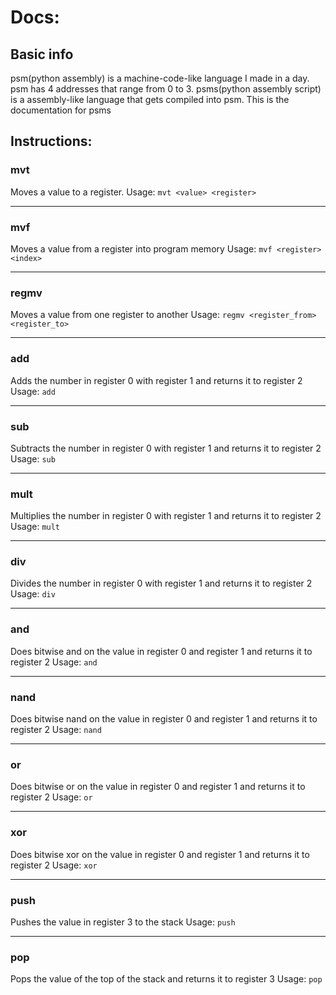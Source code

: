 # Docs:

## Basic info
psm(python assembly) is a machine-code-like language I made in a day. psm has 4 addresses that range from 0 to 3. psms(python assembly script) is a assembly-like language that gets compiled into psm. This is the documentation for psms

## Instructions:

### mvt
Moves a value to a register.
Usage:
`mvt <value> <register>`

---
### mvf
Moves a value from a register into program memory
Usage:
`mvf <register> <index>`

---
### regmv
Moves a value from one register to another
Usage:
`regmv <register_from> <register_to>`

---
### add
Adds the number in register 0 with register 1 and returns it to register 2
Usage:
`add`

---
### sub
Subtracts the number in register 0 with register 1 and returns it to register 2
Usage:
`sub`

---
### mult
Multiplies the number in register 0 with register 1 and returns it to register 2
Usage:
`mult`

---
### div
Divides the number in register 0 with register 1 and returns it to register 2
Usage:
`div`

---
### and
Does bitwise and on the value in register 0 and register 1 and returns it to register 2
Usage:
`and`

---
### nand
Does bitwise nand on the value in register 0 and register 1 and returns it to register 2
Usage:
`nand`

---
### or

Does bitwise or on the value in register 0 and register 1 and returns it to register 2
Usage:
`or`

---
### xor
Does bitwise xor on the value in register 0 and register 1 and returns it to register 2
Usage:
`xor`

---
### push
Pushes the value in register 3 to the stack
Usage:
`push`

---
### pop
Pops the value of the top of the stack and returns it to register 3
Usage:
`pop`